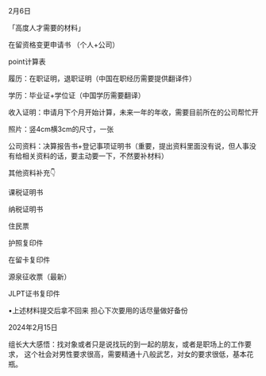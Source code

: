 2月6日

「高度人才需要的材料」

在留资格变更申请书 （个人+公司）

point计算表

履历：在职证明，退职证明（中国在职经历需要提供翻译件）

学历：毕业证+学位证（中国学历需要翻译）

收入证明：申请月下个月开始计算，未来一年的年收，需要目前所在的公司帮忙开

照片：竖4cm横3cm的尺寸，一张

公司资料：决算报告书+登记事项证明书（重要，提出资料里面没有说，但人事没有给相关资料的话，要主动要一下，不然要补材料）

其他资料补充👇

课税证明书

纳税证明书

住民票

护照复印件 

在留卡复印件

源泉征收票（最新）

JLPT证书复印件

•上述材料提交后拿不回来 担心下次要用的话尽量做好备份



2024年2月15日

组长大大感悟：找对象或者只是说找玩的到一起的朋友，或者是职场上的工作要求， 这个社会对男性要求很高，需要精通十八般武艺，对女的要求很低，基本花瓶。



